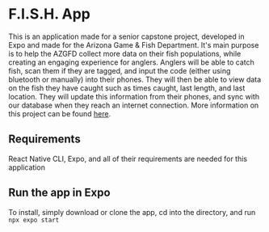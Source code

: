# F.I.S.H. App
This is an application made for a senior capstone project, developed in Expo and made for the Arizona Game & Fish Department. It's main purpose is to help the AZGFD collect more data on their fish populations, while creating an engaging experience for anglers. Anglers will be able to catch fish, scan them if they are tagged, and input the code (either using bluetooth or manually) into their phones. They will then be able to view data on the fish they have caught such as times caught, last length, and last location. They will update this information from their phones, and sync with our database when they reach an internet connection. More information on this project can be found [here](https://ceias.nau.edu/capstone/projects/CS/2022/TeamPhysh_F22/).

## Requirements
React Native CLI, Expo, and all of their requirements are needed for this application

## Run the app in Expo
To install, simply download or clone the app, cd into the directory, and run `npx expo start`

